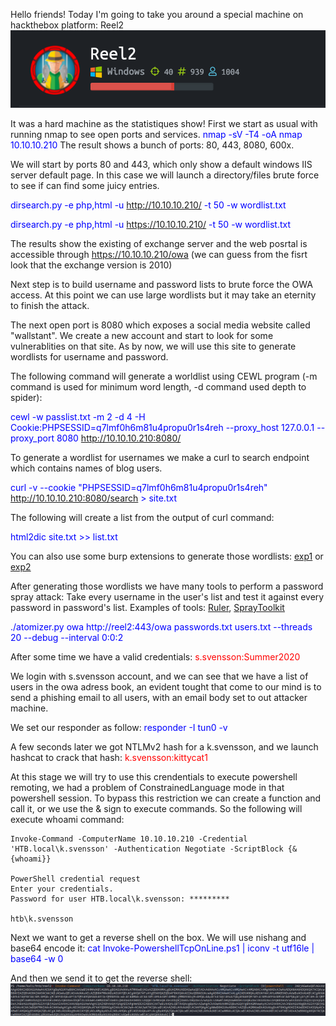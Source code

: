 Hello friends!
Today I'm going to take you around a special machine on hackthebox platform: Reel2
<img src="/src/reel2.png">

It was a hard machine as the statistiques show!
First we start as usual with running <emb>nmap</emb> to see open ports and services.
<span style="color:blue"><emb>nmap -sV -T4 -oA nmap 10.10.10.210</emb></span>
The result shows a bunch of ports: 80, 443, 8080, 600x.


We will start by ports 80 and 443, which only show a default windows IIS server default page. In this case we will launch a directory/files brute force to see if can find some juicy entries.

<span style="color:blue"><emb>dirsearch.py -e php,html -u http://10.10.10.210/ -t 50 -w wordlist.txt</emb></span>


<span style="color:blue"><emb>dirsearch.py -e php,html -u https://10.10.10.210/ -t 50 -w wordlist.txt</emb></span>


The results show the existing of exchange server and the web posrtal is accessible through https://10.10.10.210/owa (we can guess from the fisrt look that the exchange version is 2010)

Next step is to build username and password lists to brute force the OWA access. At this point we can use large wordlists but it may take an eternity to finish the attack.

The next open port is 8080 which exposes a social media website called "wallstant". We create a new account and start to look for some vulnerablities on that site. As by now, we will use this site to generate wordlists for username and password.


The following command will generate a worldlist using CEWL program (-m command is used for minimum word length, -d command used depth to spider):


<span style="color:blue"><emb>cewl -w passlist.txt -m 2 -d 4 -H Cookie:PHPSESSID=q7lmf0h6m81u4propu0r1s4reh --proxy_host 127.0.0.1 --proxy_port 8080 http://10.10.10.210:8080/</emb></span>


To generate a wordlist for usernames we make a curl to search endpoint which contains names of blog users.


<span style="color:blue"><emb>curl -v --cookie "PHPSESSID=q7lmf0h6m81u4propu0r1s4reh" http://10.10.10.210:8080/search > site.txt</emb></span>


The following will create a list from the output of curl command:


<span style="color:blue"><emb>html2dic site.txt >> list.txt</emb></span>

You can also use some burp extensions to generate those wordlists: <a href="https://github.com/PortSwigger/wordlist-extractor">exp1</a> or <a href="https://github.com/tinmyowin7/Wordlist-Generator">exp2</a>


After generating those wordlists we have many tools to perform a password spray attack: Take every username in the user's list and test it against every password in password's list.
Examples of tools: <a href="https://github.com/sensepost/ruler">Ruler</a>, <a href="https://github.com/byt3bl33d3r/SprayingToolkit">SprayToolkit</a>


<span style="color:blue"><emb>./atomizer.py owa http://reel2:443/owa passwords.txt users.txt --threads 20 --debug --interval 0:0:2</emb></span>


After some time we have a valid credentials: <span style="color:red">s.svensson:Summer2020</span>


We login with s.svensson account, and we can see that we have a list of users in the owa adress book, an evident tought that come to our mind is to send a phishing email to all users, with an email body set to out attacker machine. 


We set our responder as follow: <span style="color:blue"><emb>responder -I tun0 -v</emb></span>


A few seconds later we got NTLMv2 hash for a k.svensson, and we launch hashcat to crack that hash: <span style="color:red">k.svensson:kittycat1</span>


At this stage we will try to use this crendentials to execute powershell remoting, we had a problem of ConstrainedLanguage mode in that powershell session. To bypass this restriction we can create a function and call it, or we use the & sign to execute commands. So the following will execute whoami command: 


```
Invoke-Command -ComputerName 10.10.10.210 -Credential 'HTB.local\k.svensson' -Authentication Negotiate -ScriptBlock {&{whoami}}

PowerShell credential request
Enter your credentials.                                                                                                                                                          
Password for user HTB.local\k.svensson: *********

htb\k.svensson
```

Next we want to get a reverse shell on the box.
We will use nishang and base64 encode it:
<span style="color:blue"><emb>cat Invoke-PowershellTcpOnLine.ps1 | iconv -t utf16le | base64 -w 0</emb></span>


And then we send it to get the reverse shell:
<img src="/src/rev1.png">
